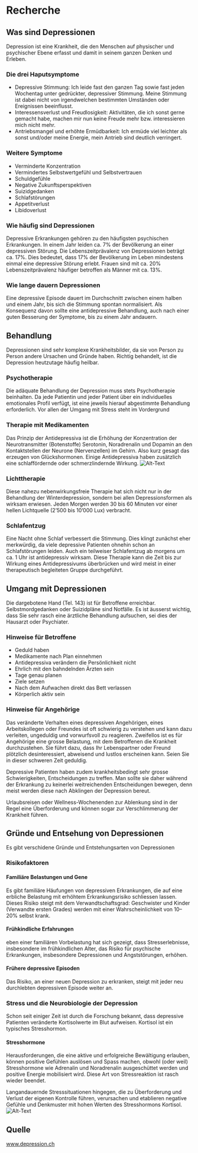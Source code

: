 # Recherche

## Was sind Depressionen
Depression ist eine Krankheit, die den Menschen auf physischer und psychischer Ebene erfasst und damit in seinem ganzen Denken und Erleben.
### Die drei Haputsymptome
* Depressive Stimmung: Ich leide fast den ganzen Tag sowie fast jeden Wochentag unter gedrückter, depressiver Stimmung. Meine Stimmung ist dabei nicht von irgendwelchen bestimmten Umständen oder Ereignissen beeinflusst.
* Interessensverlust und Freudlosigkeit: Aktivitäten, die ich sonst gerne gemacht habe, machen mir nun keine Freude mehr bzw. interessieren mich nicht mehr.
* Antriebsmangel und erhöhte Ermüdbarkeit: Ich ermüde viel leichter als sonst und/oder meine Energie, mein Antrieb sind deutlich verringert.
### Weitere Symptome
* Verminderte Konzentration
* Vermindertes Selbstwertgefühl und Selbstvertrauen
* Schuldgefühle
* Negative Zukunftsperspektiven
* Suizidgedanken
* Schlafstörungen
* Appetitverlust 
* Libidoverlust
### Wie häufig sind Depressionen
Depressive Erkrankungen gehören zu den häufigsten psychischen Erkrankungen. In einem Jahr leiden ca. 7% der Bevölkerung an einer depressiven Störung.
Die Lebenszeitprävalenz von Depressionen beträgt ca. 17%. Dies bedeutet, dass 17% der Bevölkerung im Leben mindestens einmal eine depressive Störung erlebt. Frauen sind mit ca. 20% Lebenszeitprävalenz häufiger betroffen als Männer mit ca. 13%.
### Wie lange dauern Depressionen
Eine depressive Episode dauert im Durchschnitt zwischen einem halben und einem Jahr, bis sich die Stimmung spontan normalisiert. Als Konsequenz davon sollte eine antidepressive Behandlung, auch nach einer guten Besserung der Symptome, bis zu einem Jahr andauern.
## Behandlung
Depressionen sind sehr komplexe Krankheitsbilder, da sie von Person zu Person andere Ursachen und Gründe haben.
Richtig behandelt, ist die Depression heutzutage häufig heilbar.
### Psychotherapie
Die adäquate Behandlung der Depression muss stets Psychotherapie beinhalten. Da jede Patientin und jeder Patient über ein individuelles emotionales Profil verfügt, ist eine jeweils hierauf abgestimmte Behandlung erforderlich. Vor allen der Umgang mit Stress steht im Vordergrund
### Therapie mit Medikamenten
Das Prinzip der Antidepressiva ist die Erhöhung der Konzentration der Neurotransmitter (Botenstoffe) Serotonin, Noradrenalin und Dopamin an den Kontaktstellen der Neurone (Nervenzellen) im Gehirn. Also kurz gesagt das erzeugen von Glückshormonen.
Einige Antidepressiva haben zusätzlich eine schlaffördernde oder schmerzlindernde Wirkung.
![Alt-Text](https://depression.ch/content/3-behandlung-und-umgang/1-behandlung-von-depressionen/abbildung_behandlung-rueckfallvorbeugung_rgb.png)
### Lichttherapie
Diese nahezu nebenwirkungsfreie Therapie hat sich nicht nur in der Behandlung der Winterdepression, sondern bei allen Depressionsformen als wirksam erwiesen. Jeden Morgen werden 30 bis 60 Minuten vor einer hellen Lichtquelle (2’500 bis 10’000 Lux) verbracht.
### Schlafentzug
Eine Nacht ohne Schlaf verbessert die Stimmung. Dies klingt zunächst eher merkwürdig, da viele depressive Patienten ohnehin schon an Schlafstörungen leiden. Auch ein teilweiser Schlafentzug ab morgens um ca. 1 Uhr ist antidepressiv wirksam. Diese Therapie kann die Zeit bis zur Wirkung eines Antidepressivums überbrücken und wird meist in einer therapeutisch begleiteten Gruppe durchgeführt.
## Umgang mit Depressionen
Die dargebotene Hand (Tel. 143) ist für Betroffene erreichbar.
Selbstmordgedanken oder Suizidpläne sind Notfälle.
Es ist äusserst wichtig, dass Sie sehr rasch eine ärztliche Behandlung aufsuchen, sei dies der Hausarzt oder Psychiater.
### Hinweise für Betroffene
* Geduld haben
* Medikamente nach Plan einnehmen
* Antidepressiva verändern die Persönlichkeit nicht
* Ehrlich mit den bahndelnden Ärzten sein
* Tage genau planen
* Ziele setzen
* Nach dem Aufwachen direkt das Bett verlassen
* Körperlich aktiv sein
### Hinweise für Angehörige
Das veränderte Verhalten eines depressiven Angehörigen, eines Arbeitskollegen oder Freundes ist oft schwierig zu verstehen und kann dazu verleiten, ungeduldig und vorwurfsvoll zu reagieren. Zweifellos ist es für Angehörige eine grosse Belastung, mit dem Betroffenen die Krankheit durchzustehen. Sie führt dazu, dass Ihr Lebenspartner oder Freund plötzlich desinteressiert, abweisend und lustlos erscheinen kann. Seien Sie in dieser schweren Zeit geduldig.

Depressive Patienten haben zudem krankheitsbedingt sehr grosse Schwierigkeiten, Entscheidungen zu treffen. Man sollte sie daher während der Erkrankung zu keinerlei weitreichenden Entscheidungen bewegen, denn meist werden diese nach Abklingen der Depression bereut.

Urlaubsreisen oder Wellness-Wochenenden zur Ablenkung sind in der Regel eine Überforderung und können sogar zur Verschlimmerung der Krankheit führen.
## Gründe und Entsehung von Depressionen
Es gibt verschidene Gründe und Entstehungsarten von Depressionen
### Risikofaktoren
#### Familiäre Belastungen und Gene
Es gibt familiäre Häufungen von depressiven Erkrankungen, die auf eine erbliche Belastung mit erhöhtem Erkrankungsrisiko schliessen lassen. Dieses Risiko steigt mit dem Verwandtschaftsgrad: Geschwister und Kinder (Verwandte ersten Grades) werden mit einer Wahrscheinlichkeit von 10–20% selbst krank.
#### Frühkindliche Erfahrungen
eben einer familiären Vorbelastung hat sich gezeigt, dass Stresserlebnisse, insbesondere im frühkindlichen Alter, das Risiko für psychische Erkrankungen, insbesondere Depressionen und Angststörungen, erhöhen.
#### Frühere depressive Episoden
Das Risiko, an einer neuen Depression zu erkranken, steigt mit jeder neu durchlebten depressiven Episode weiter an.
### Stress und die Neurobiologie der Depression
Schon seit einiger Zeit ist durch die Forschung bekannt, dass depressive Patienten veränderte Kortisolwerte im Blut aufweisen. Kortisol ist ein typisches Stresshormon.
#### Stresshormone 
 Herausforderungen, die eine aktive und erfolgreiche Bewältigung erlauben, können positive Gefühlen auslösen und Spass machen, obwohl (oder weil) Stresshormone wie Adrenalin und Noradrenalin ausgeschüttet werden und positive Energie mobilisiert wird. Diese Art von Stressreaktion ist rasch wieder beendet.
 
Langandauernde Stresssituationen hingegen, die zu Überforderung und Verlust der eigenen Kontrolle führen, verursachen und etablieren negative Gefühle und Denkmuster mit hohen Werten des Stresshormons Kortisol.
![Alt-Text](https://depression.ch/content/4-gruende-und-entstehung/2-stress-und-die-neurobiologie-der-depression/abbildung_stress_rgb.png)

## Quelle
www.depression.ch

